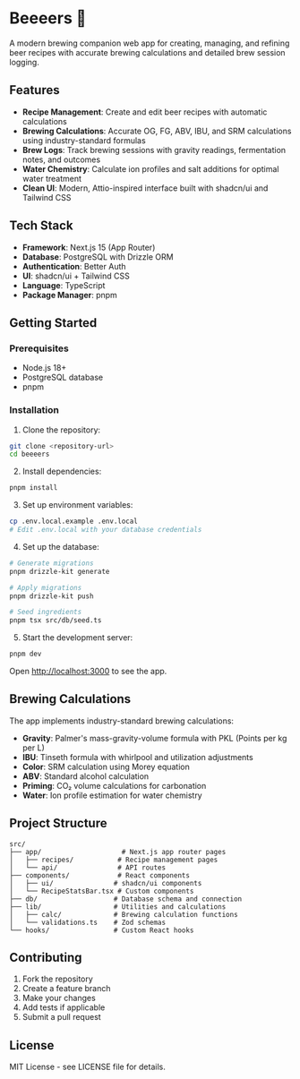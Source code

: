 # Beeeers 🍺

A modern brewing companion web app for creating, managing, and refining beer recipes with accurate brewing calculations and detailed brew session logging.

## Features

- **Recipe Management**: Create and edit beer recipes with automatic calculations
- **Brewing Calculations**: Accurate OG, FG, ABV, IBU, and SRM calculations using industry-standard formulas
- **Brew Logs**: Track brewing sessions with gravity readings, fermentation notes, and outcomes
- **Water Chemistry**: Calculate ion profiles and salt additions for optimal water treatment
- **Clean UI**: Modern, Attio-inspired interface built with shadcn/ui and Tailwind CSS

## Tech Stack

- **Framework**: Next.js 15 (App Router)
- **Database**: PostgreSQL with Drizzle ORM
- **Authentication**: Better Auth
- **UI**: shadcn/ui + Tailwind CSS
- **Language**: TypeScript
- **Package Manager**: pnpm

## Getting Started

### Prerequisites

- Node.js 18+ 
- PostgreSQL database
- pnpm

### Installation

1. Clone the repository:
```bash
git clone <repository-url>
cd beeeers
```

2. Install dependencies:
```bash
pnpm install
```

3. Set up environment variables:
```bash
cp .env.local.example .env.local
# Edit .env.local with your database credentials
```

4. Set up the database:
```bash
# Generate migrations
pnpm drizzle-kit generate

# Apply migrations
pnpm drizzle-kit push

# Seed ingredients
pnpm tsx src/db/seed.ts
```

5. Start the development server:
```bash
pnpm dev
```

Open [http://localhost:3000](http://localhost:3000) to see the app.

## Brewing Calculations

The app implements industry-standard brewing calculations:

- **Gravity**: Palmer's mass-gravity-volume formula with PKL (Points per kg per L)
- **IBU**: Tinseth formula with whirlpool and utilization adjustments
- **Color**: SRM calculation using Morey equation
- **ABV**: Standard alcohol calculation
- **Priming**: CO₂ volume calculations for carbonation
- **Water**: Ion profile estimation for water chemistry

## Project Structure

```
src/
├── app/                    # Next.js app router pages
│   ├── recipes/           # Recipe management pages
│   └── api/               # API routes
├── components/            # React components
│   ├── ui/               # shadcn/ui components
│   └── RecipeStatsBar.tsx # Custom components
├── db/                   # Database schema and connection
├── lib/                  # Utilities and calculations
│   ├── calc/             # Brewing calculation functions
│   └── validations.ts    # Zod schemas
└── hooks/                # Custom React hooks
```

## Contributing

1. Fork the repository
2. Create a feature branch
3. Make your changes
4. Add tests if applicable
5. Submit a pull request

## License

MIT License - see LICENSE file for details.
